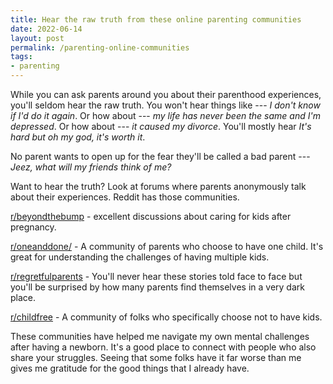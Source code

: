 ```yaml
---
title: Hear the raw truth from these online parenting communities
date: 2022-06-14
layout: post
permalink: /parenting-online-communities
tags:
- parenting
---
```


While you can ask parents around you about their parenthood experiences, you'll seldom hear the raw truth. You won't hear things like --- *I don't know if I'd do it again*. Or how about --- *my life has never been the same and I'm depressed*. Or how about --- *it caused my divorce*. You'll mostly hear *It's hard but oh my god, it's worth it*.

No parent wants to open up for the fear they'll be called a bad parent --- *Jeez, what will my friends think of me?*

Want to hear the truth? Look at forums where parents anonymously talk about their experiences. Reddit has those communities.

[r/beyondthebump](https://www.reddit.com/r/beyondthebump) - excellent discussions about caring for kids after pregnancy.

[r/oneanddone/](https://www.reddit.com/r/oneanddone) - A community of parents who choose to have one child. It's great for understanding the challenges of having multiple kids.

[r/regretfulparents](https://www.reddit.com/r/regretfulparents/) - You'll never hear these stories told face to face but you'll be surprised by how many parents find themselves in a very dark place.

[r/childfree](https://www.reddit.com/r/childfree/) - A community of folks who specifically choose not to have kids.

These communities have helped me navigate my own mental challenges after having a newborn. It's a good place to connect with people who also share your struggles. Seeing that some folks have it far worse than me gives me gratitude for the good things that I already have.